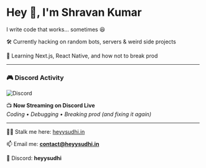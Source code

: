 # Hey 👋, I'm Shravan Kumar  

I write code that works... sometimes 😆  

🛠️ Currently hacking on random bots, servers & weird side projects  

🌱 Learning Next.js, React Native, and how not to break prod  

---

### 🎮 Discord Activity
![Discord](https://img.shields.io/badge/Discord-Streaming%20Live-5865F2?logo=discord&logoColor=white&style=for-the-badge)

📺 **Now Streaming on Discord Live**  
_Coding • Debugging • Breaking prod (and fixing it again)_  

---

🕵️‍♂️ Stalk me here: [heyysudhi.in](http://heyysudhi.in)  

📫 Email me: **contact@heyysudhi.in**  

💬 Discord: **heyysudhi**  
